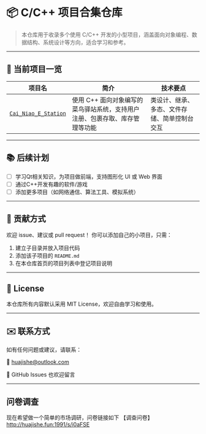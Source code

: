 # 📦 C/C++ 项目合集仓库

> 本仓库用于收录多个使用 C/C++ 开发的小型项目，涵盖面向对象编程、数据结构、系统设计等方向，适合学习和参考。

---

## 📌 当前项目一览

| 项目名 | 简介 | 技术要点 |
|--------|------|----------|
| [`Cai_Niao_E_Station`](./Cai_Niao_E_Station) | 使用 C++ 面向对象编写的菜鸟驿站系统，支持用户注册、包裹存取、库存管理等功能 | 类设计、继承、多态、文件存储、简单控制台交互 |

---
## 📚 后续计划
* [ ] 学习Qt相关知识，为项目做前端，支持图形化 UI 或 Web 界面
* [ ] 通过C++开发有趣的软件/游戏
* [ ] 添加更多项目（如网络通信、算法工具、模拟系统）
---

## 🤝 贡献方式

欢迎 issue、建议或 pull request！
你可以添加自己的小项目，只需：

1. 建立子目录并放入项目代码
2. 添加该子项目的 `README.md`
3. 在本仓库首页的项目列表中登记项目说明

---

## 📄 License

本仓库所有内容默认采用 MIT License，欢迎自由学习和使用。

---

## ✉️ 联系方式

如有任何问题或建议，请联系：  

📧 [huajishe@outlook.com](mailto:huajishe@outlook.com)  

📎 GitHub Issues 也欢迎留言


---
## 问卷调查

现在希望做一个简单的市场调研，问卷链接如下
【调查问卷】
http://huajishe.fun:1991/s/i0aFSE
